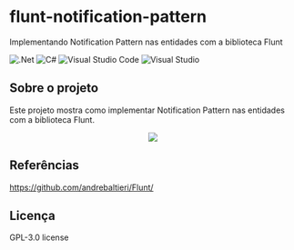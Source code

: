 # flunt-notification-pattern
Implementando Notification Pattern nas entidades com a biblioteca Flunt

![.Net](https://img.shields.io/badge/.NET-5C2D91?style=for-the-badge&logo=.net&logoColor=white)
![C#](https://img.shields.io/badge/c%23-%23239120.svg?style=for-the-badge&logo=c-sharp&logoColor=white)
![Visual Studio Code](https://img.shields.io/badge/Visual%20Studio%20Code-0078d7.svg?style=for-the-badge&logo=visual-studio-code&logoColor=white)
![Visual Studio](https://img.shields.io/badge/Visual%20Studio-5C2D91.svg?style=for-the-badge&logo=visual-studio&logoColor=white)

## Sobre o projeto
Este projeto mostra como implementar Notification Pattern nas entidades com a biblioteca Flunt.

<div align="center">
    <img src="https://github.com/jfs-dev/flunt-notification-pattern/assets/54154628/d0588682-3215-49fe-b208-b1f9af0a2fe7"</img>
</div>

## Referências
https://github.com/andrebaltieri/Flunt/

## Licença
GPL-3.0 license
